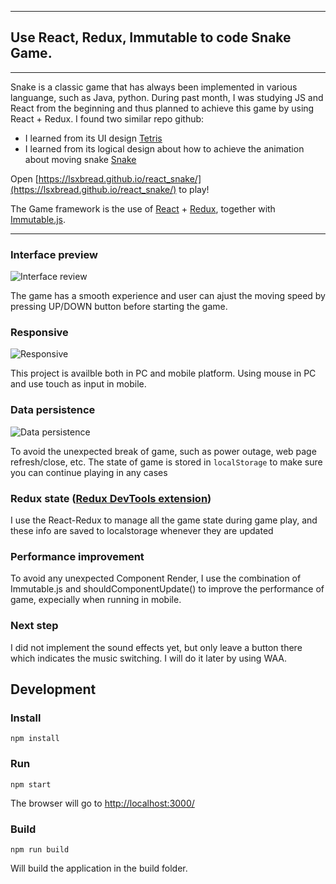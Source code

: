 ----
## Use React, Redux, Immutable to code Snake Game.
----
Snake is a classic game that has always been implemented in various languange, such as Java, python. During past month, I was studying JS and React from the beginning and thus planned to achieve this game by using React + Redux. I found two similar repo github:

*	I learned from its UI design [Tetris](https://github.com/chvin/react-tetris) 
* 	I learned from its logical design about how to achieve the animation about moving snake [Snake](https://github.com/caohuilin/Snake_React) 
 
Open [https://lsxbread.github.io/react_snake/](https://lsxbread.github.io/react_snake/) to play!

The Game framework is the use of [React](https://facebook.github.io/react/) + [Redux](http://redux.js.org/), together with [Immutable.js](https://facebook.github.io/immutable-js/).

----
### Interface preview
![Interface review](https://media.giphy.com/media/dgB8Ns5j96wKdbuVFT/giphy.gif)

The game has a smooth experience and user can ajust the moving speed by pressing UP/DOWN button before starting the game.

### Responsive
![Responsive](https://media.giphy.com/media/xk8qLzzOLjAhAAYEdJ/giphy.gif)

This project is availble both in PC and mobile platform. Using mouse in PC and use touch as input in mobile.

### Data persistence
![Data persistence](https://media.giphy.com/media/9G59BfiXFbbi1H1Qv5/giphy.gif)

To avoid the unexpected break of game, such as power outage, web page refresh/close, etc. The state of game is stored in `localStorage` to make sure you can continue playing in any cases

### Redux state ([Redux DevTools extension](https://github.com/zalmoxisus/redux-devtools-extension))

I use the React-Redux to manage all the game state during game play, and these info are saved to localstorage whenever they are updated

### Performance improvement

To avoid any unexpected Component Render, I use the combination of Immutable.js and shouldComponentUpdate() to improve the performance of game, expecially when running in mobile.

### Next step

I did not implement the sound effects yet, but only leave a button there which indicates the music switching. I will do it later by using WAA.

## Development
### Install
```
npm install
```
### Run
```
npm start
```
The browser will go to [http://localhost:3000/](http://localhost:3000/)

### Build
```
npm run build
```

Will build the application in the build folder.